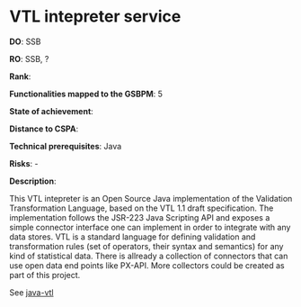 # VTL intepreter service

**DO**: SSB

**RO**: SSB, ?

**Rank**:

**Functionalities mapped to the GSBPM**: 5

**State of achievement**:

**Distance to CSPA**:

**Technical prerequisites**: Java

**Risks**: -

**Description**:

This VTL intepreter is an Open Source Java implementation of the Validation Transformation Language, based on the VTL 1.1 draft specification.  The implementation follows the JSR-223 Java Scripting API and exposes a simple connector interface one can implement in order to integrate with any data stores. VTL is a standard language for defining validation and transformation rules (set of operators, their syntax and semantics) for any kind of statistical data. There is allready a collection of connectors that can use open data end points like PX-API. More collectors could be created as part of this project.

See [java-vtl](https://github.com/statisticsnorway/java-vtl)
